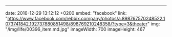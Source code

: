 ---
date: 2016-12-29 13:12:12 +0200
embed: "facebook"
link: "https://www.facebook.com/rebbix.company/photos/a.898767570248522.1073741842.192737880851498/898769210248358/?type=3&theater"
img: "/img/life/00396_item.md.jpg"
imageWidth: 700
imageHeight: 467
